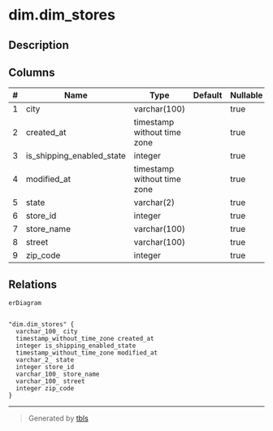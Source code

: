 # dim.dim_stores

## Description

## Columns

| # | Name                      | Type                        | Default | Nullable | Children | Parents | Comment |
| - | ------------------------- | --------------------------- | ------- | -------- | -------- | ------- | ------- |
| 1 | city                      | varchar(100)                |         | true     |          |         |         |
| 2 | created_at                | timestamp without time zone |         | true     |          |         |         |
| 3 | is_shipping_enabled_state | integer                     |         | true     |          |         |         |
| 4 | modified_at               | timestamp without time zone |         | true     |          |         |         |
| 5 | state                     | varchar(2)                  |         | true     |          |         |         |
| 6 | store_id                  | integer                     |         | true     |          |         |         |
| 7 | store_name                | varchar(100)                |         | true     |          |         |         |
| 8 | street                    | varchar(100)                |         | true     |          |         |         |
| 9 | zip_code                  | integer                     |         | true     |          |         |         |

## Relations

```mermaid
erDiagram


"dim.dim_stores" {
  varchar_100_ city
  timestamp_without_time_zone created_at
  integer is_shipping_enabled_state
  timestamp_without_time_zone modified_at
  varchar_2_ state
  integer store_id
  varchar_100_ store_name
  varchar_100_ street
  integer zip_code
}
```

---

> Generated by [tbls](https://github.com/k1LoW/tbls)
